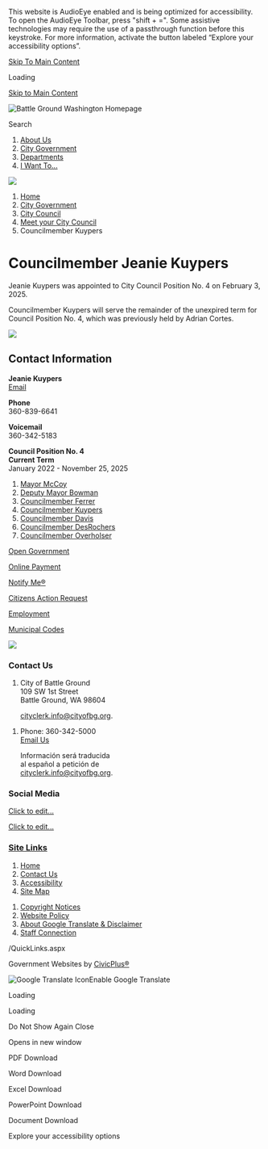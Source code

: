This website is AudioEye enabled and is being optimized for accessibility. To open the AudioEye Toolbar, press "shift + =". Some assistive technologies may require the use of a passthrough function before this keystroke. For more information, activate the button labeled “Explore your accessibility options”.

[Skip To Main Content](https://www.cityofbg.org/376/Councilmember-Kuypers/)

Loading

[Skip to Main Content](https://www.cityofbg.org/376/Councilmember-Kuypers/)

![Battle Ground Washington Homepage](https://www.cityofbg.org/ImageRepository/Document?documentID=11366)

Search

1. [About Us](https://www.cityofbg.org/9/About-Us)
2. [City Government](https://www.cityofbg.org/891/City-Government)
3. [Departments](https://www.cityofbg.org/8/Departments)
4. [I Want To...](https://www.cityofbg.org/7/I-Want-To)

<!--THE END-->

![](https://www.cityofbg.org/ImageRepository/Document?documentID=11367)

1. [Home](https://www.cityofbg.org)
2. [City Government](https://www.cityofbg.org/891/City-Government)
3. [City Council](https://www.cityofbg.org/96/City-Council)
4. [Meet your City Council](https://www.cityofbg.org/522/Meet-your-City-Council)
5. Councilmember Kuypers

# Councilmember Jeanie Kuypers

Jeanie Kuypers was appointed to City Council Position No. 4 on February 3, 2025.  

Councilmember Kuypers will serve the remainder of the unexpired term for Council Position No. 4, which was previously held by Adrian Cortes. 

![](https://www.cityofbg.org/ImageRepository/Document?documentID=13614)

## Contact Information

**Jeanie Kuypers**  
[Email](mailto:jeanie.kuypers@cityofbg.org)   

**Phone**  
360-839-6641

**Voicemail**  
360-342-5183

**Council Position No. 4**  
**Current Term**  
January 2022 - November 25, 2025

1. [Mayor McCoy](https://www.cityofbg.org/378/Mayor-McCoy)
2. [Deputy Mayor Bowman](https://www.cityofbg.org/377/Deputy-Mayor-Bowman)
3. [Councilmember Ferrer](https://www.cityofbg.org/379/Councilmember-Ferrer)
4. [Councilmember Kuypers](https://www.cityofbg.org/376/Councilmember-Kuypers)
5. [Councilmember Davis](https://www.cityofbg.org/380/Councilmember-Davis)
6. [Councilmember DesRochers](https://www.cityofbg.org/472/Councilmember-DesRochers)
7. [Councilmember Overholser](https://www.cityofbg.org/382/Councilmember-Overholser)

[Open Government](https://www.cityofbg.org/35/Open-Government)

[Online Payment](https://www.cityofbg.org/396)

[Notify Me®](https://www.cityofbg.org/list.aspx)

[Citizens Action Request](https://www.cityofbg.org/471/Citizen-Action-Request)

[Employment](https://www.cityofbg.org/487/Career-Opportunities)

[Municipal Codes](https://www.codepublishing.com/WA/BattleGround)

![](https://www.cityofbg.org/ImageRepository/Document?documentID=11393)

### Contact Us

1. City of Battle Ground  
   109 SW 1st Street  
   Battle Ground, WA 98604
   
   [cityclerk.info@cityofbg.org](mailto:cityclerk.info@cityofbg.org).

<!--THE END-->

1. Phone: 360-342-5000  
   [Email Us](https://www.cityofbg.org)
   
   Información será traducida  
   al español a petición de  
   [cityclerk.info@cityofbg.org](mailto:cityclerk.info@cityofbg.org).

### Social Media

[Click to edit...](https://www.cityofbg.org/facebook)

[Click to edit...](https://twitter.com/@CityofBGWA)

### [Site Links](https://www.cityofbg.org/QuickLinks.aspx?CID=114)

1. [Home](https://www.cityofbg.org)
2. [Contact Us](https://www.cityofbg.org/directory)
3. [Accessibility](https://www.cityofbg.org/accessibility)
4. [Site Map](https://www.cityofbg.org/sitemap)

<!--THE END-->

1. [Copyright Notices](https://www.cityofbg.org/site/copyright)
2. [Website Policy](https://www.cityofbg.org/338/Website-Policy)
3. [About Google Translate &amp; Disclaimer](https://www.cityofbg.org/693/About-Google-Translation)
4. [Staff Connection](https://www.cityofbg.org/383/Staff-Connection)

/QuickLinks.aspx

Government Websites by [CivicPlus®](https://connect.civicplus.com/referral)

![Google Translate Icon](https://www.cityofbg.org/Assets/Images/GoogleTranslate.gif)Enable Google Translate

Loading

Loading

Do Not Show Again Close

Opens in new window

PDF Download

Word Download

Excel Download

PowerPoint Download

Document Download

Explore your accessibility options